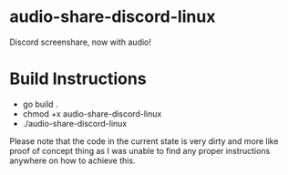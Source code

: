 # audio-share-discord-linux
Discord screenshare, now with audio!


# Build Instructions
- go build .
- chmod +x audio-share-discord-linux
- ./audio-share-discord-linux 

Please note that the code in the current state is very dirty and more like proof of concept thing as I was unable to find any proper instructions anywhere on how to achieve this.